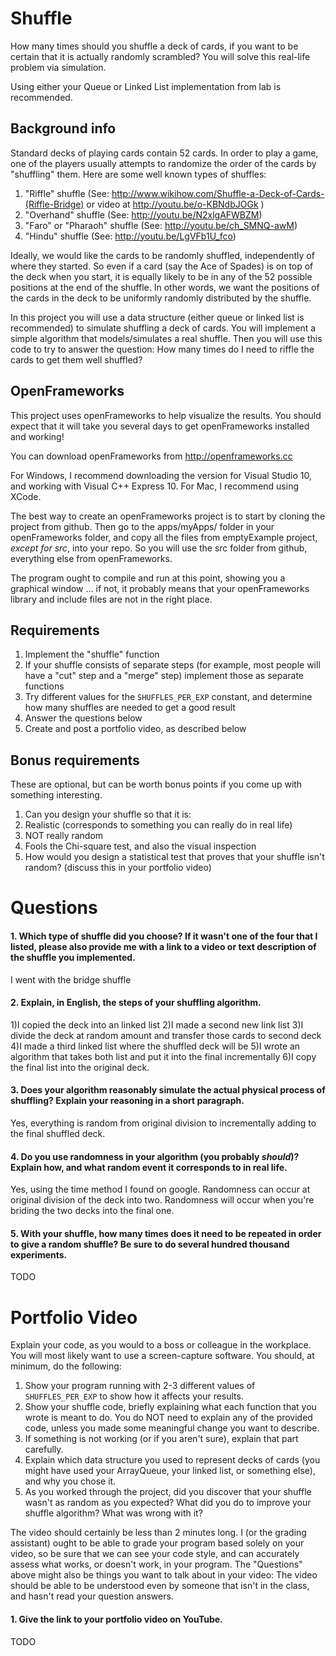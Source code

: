 Shuffle
=======

How many times should you shuffle a deck of cards, if you want to be certain that it is actually randomly scrambled? You will solve this real-life problem via simulation. 

Using either your Queue or Linked List implementation from lab is recommended.

Background info
---------------

Standard decks of playing cards contain 52 cards. In order to play a game, one of the players usually attempts to randomize the order of the cards by "shuffling" them. Here are some well known types of shuffles:

1. "Riffle" shuffle (See: http://www.wikihow.com/Shuffle-a-Deck-of-Cards-(Riffle-Bridge) or video at http://youtu.be/o-KBNdbJOGk )
2. "Overhand" shuffle (See: http://youtu.be/N2xlgAFWBZM)
3. "Faro" or "Pharaoh" shuffle (See: http://youtu.be/ch_SMNQ-awM)
4. "Hindu" shuffle (See: http://youtu.be/LgVFb1U_fco)

Ideally, we would like the cards to be randomly shuffled, independently of where they started. So even if a card (say the Ace of Spades) is on top of the deck when you start, it is equally likely to be in any of the 52 possible positions at the end of the shuffle. In other words, we want the positions of the cards in the deck to be uniformly randomly distributed by the shuffle.

In this project you will use a data structure (either queue or linked list is recommended) to simulate shuffling a deck of cards. You will implement a simple algorithm that models/simulates a real shuffle. Then you will use this code to try to answer the question: How many times do I need to riffle the cards to get them well shuffled?

OpenFrameworks
--------------

This project uses openFrameworks to help visualize the results. You should expect that it will take you several days to get openFrameworks installed and working!

You can download openFrameworks from http://openframeworks.cc

For Windows, I recommend downloading the version for Visual Studio 10, and working with Visual C++ Express 10. For Mac, I recommend using XCode.

The best way to create an openFrameworks project is to start by cloning the project from github. Then go to the apps/myApps/ folder in your openFrameworks folder, and copy all the files from emptyExample project, *except for src*, into your repo. So you will use the src folder from github, everything else from openFrameworks.

The program ought to compile and run at this point, showing you a graphical window ... if not, it probably means that your openFrameworks library and include files are not in the right place. 

Requirements
------------

1. Implement the "shuffle" function
2. If your shuffle consists of separate steps (for example, most people will have a "cut" step and a "merge" step) implement those as separate functions
3. Try different values for the `SHUFFLES_PER_EXP` constant, and determine how many shuffles are needed to get a good result
4. Answer the questions below
5. Create and post a portfolio video, as described below

Bonus requirements
--------
These are optional, but can be worth bonus points if you come up with something interesting.

1. Can you design your shuffle so that it is:
 1. Realistic (corresponds to something you can really do in real life)
 2. NOT really random
 3. Fools the Chi-square test, and also the visual inspection
2. How would you design a statistical test that proves that your shuffle isn't random? (discuss this in your portfolio video)

Questions
=========

#### 1. Which type of shuffle did you choose? If it wasn't one of the four that I listed, please also provide me with a link to a video or text description of the shuffle you implemented.

I went with the bridge shuffle

#### 2. Explain, in English, the steps of your shuffling algorithm.

1)I copied the deck into an linked list
2)I made a second new link list
3)I divide the deck at random amount and transfer those cards to second deck
4)I made a third linked list where the shuffled deck will be
5)I wrote an algorithm that takes both list and put it into the final incrementally
6)I copy the final list into the original deck.

#### 3. Does your algorithm reasonably simulate the actual physical process of shuffling? Explain your reasoning in a short paragraph.

Yes, everything is random from original division to incrementally adding to the final shuffled deck.

#### 4. Do you use randomness in your algorithm (you probably *should*)? Explain how, and what random event it corresponds to in real life.

Yes, using the time method I found on google. Randomness can occur at original division of the deck into two. Randomness will occur when you're briding the two decks into the final one.

#### 5. With your shuffle, how many times does it need to be repeated in order to give a random shuffle? Be sure to do several hundred thousand experiments.

TODO

Portfolio Video
=========

Explain your code, as you would to a boss or colleague in the workplace. You will most likely want to use a screen-capture software. You should, at minimum, do the following:

1. Show your program running with 2-3 different values of `SHUFFLES_PER_EXP` to show how it affects your results.
2. Show your shuffle code, briefly explaining what each function that you wrote is meant to do. You do NOT need to explain any of the provided code, unless you made some meaningful change you want to describe.
3. If something is not working (or if you aren't sure), explain that part carefully.
4. Explain which data structure you used to represent decks of cards (you might have used your ArrayQueue, your linked list, or something else), and why you chose it.
5. As you worked through the project, did you discover that your shuffle wasn't as random as you expected? What did you do to improve your shuffle algorithm? What was wrong with it?

The video should certainly be less than 2 minutes long. I (or the grading assistant) ought to be able to grade your program based solely on your video, so be sure that we can see your code style, and can accurately assess what works, or doesn't work, in your program. The "Questions" above might also be things you want to talk about in your video: The video should be able to be understood even by someone that isn't in the class, and hasn't read your question answers.

#### 1. Give the link to your portfolio video on YouTube.

TODO